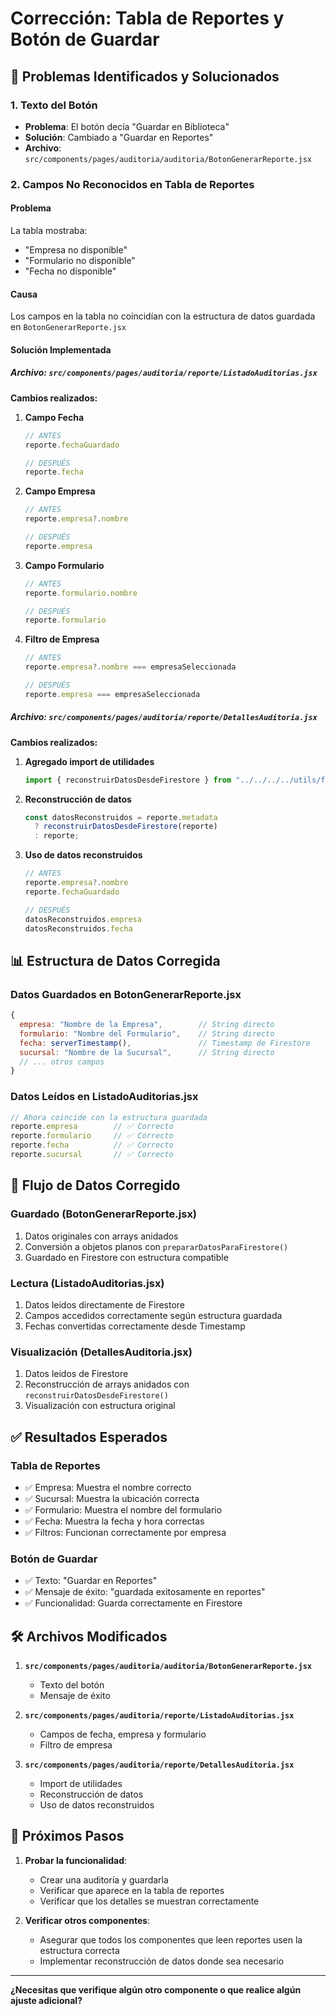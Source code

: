 # Corrección: Tabla de Reportes y Botón de Guardar

## 🔧 **Problemas Identificados y Solucionados**

### **1. Texto del Botón**
- **Problema**: El botón decía "Guardar en Biblioteca"
- **Solución**: Cambiado a "Guardar en Reportes"
- **Archivo**: `src/components/pages/auditoria/auditoria/BotonGenerarReporte.jsx`

### **2. Campos No Reconocidos en Tabla de Reportes**

#### **Problema**
La tabla mostraba:
- "Empresa no disponible"
- "Formulario no disponible" 
- "Fecha no disponible"

#### **Causa**
Los campos en la tabla no coincidían con la estructura de datos guardada en `BotonGenerarReporte.jsx`

#### **Solución Implementada**

##### **Archivo**: `src/components/pages/auditoria/reporte/ListadoAuditorias.jsx`

**Cambios realizados:**

1. **Campo Fecha**
   ```javascript
   // ANTES
   reporte.fechaGuardado
   
   // DESPUÉS  
   reporte.fecha
   ```

2. **Campo Empresa**
   ```javascript
   // ANTES
   reporte.empresa?.nombre
   
   // DESPUÉS
   reporte.empresa
   ```

3. **Campo Formulario**
   ```javascript
   // ANTES
   reporte.formulario.nombre
   
   // DESPUÉS
   reporte.formulario
   ```

4. **Filtro de Empresa**
   ```javascript
   // ANTES
   reporte.empresa?.nombre === empresaSeleccionada
   
   // DESPUÉS
   reporte.empresa === empresaSeleccionada
   ```

##### **Archivo**: `src/components/pages/auditoria/reporte/DetallesAuditoria.jsx`

**Cambios realizados:**

1. **Agregado import de utilidades**
   ```javascript
   import { reconstruirDatosDesdeFirestore } from "../../../../utils/firestoreUtils";
   ```

2. **Reconstrucción de datos**
   ```javascript
   const datosReconstruidos = reporte.metadata 
     ? reconstruirDatosDesdeFirestore(reporte)
     : reporte;
   ```

3. **Uso de datos reconstruidos**
   ```javascript
   // ANTES
   reporte.empresa?.nombre
   reporte.fechaGuardado
   
   // DESPUÉS
   datosReconstruidos.empresa
   datosReconstruidos.fecha
   ```

## 📊 **Estructura de Datos Corregida**

### **Datos Guardados en BotonGenerarReporte.jsx**
```javascript
{
  empresa: "Nombre de la Empresa",        // String directo
  formulario: "Nombre del Formulario",    // String directo
  fecha: serverTimestamp(),               // Timestamp de Firestore
  sucursal: "Nombre de la Sucursal",      // String directo
  // ... otros campos
}
```

### **Datos Leídos en ListadoAuditorias.jsx**
```javascript
// Ahora coincide con la estructura guardada
reporte.empresa        // ✅ Correcto
reporte.formulario     // ✅ Correcto  
reporte.fecha          // ✅ Correcto
reporte.sucursal       // ✅ Correcto
```

## 🔄 **Flujo de Datos Corregido**

### **Guardado (BotonGenerarReporte.jsx)**
1. Datos originales con arrays anidados
2. Conversión a objetos planos con `prepararDatosParaFirestore()`
3. Guardado en Firestore con estructura compatible

### **Lectura (ListadoAuditorias.jsx)**
1. Datos leídos directamente de Firestore
2. Campos accedidos correctamente según estructura guardada
3. Fechas convertidas correctamente desde Timestamp

### **Visualización (DetallesAuditoria.jsx)**
1. Datos leídos de Firestore
2. Reconstrucción de arrays anidados con `reconstruirDatosDesdeFirestore()`
3. Visualización con estructura original

## ✅ **Resultados Esperados**

### **Tabla de Reportes**
- ✅ Empresa: Muestra el nombre correcto
- ✅ Sucursal: Muestra la ubicación correcta
- ✅ Formulario: Muestra el nombre del formulario
- ✅ Fecha: Muestra la fecha y hora correctas
- ✅ Filtros: Funcionan correctamente por empresa

### **Botón de Guardar**
- ✅ Texto: "Guardar en Reportes"
- ✅ Mensaje de éxito: "guardada exitosamente en reportes"
- ✅ Funcionalidad: Guarda correctamente en Firestore

## 🛠️ **Archivos Modificados**

1. **`src/components/pages/auditoria/auditoria/BotonGenerarReporte.jsx`**
   - Texto del botón
   - Mensaje de éxito

2. **`src/components/pages/auditoria/reporte/ListadoAuditorias.jsx`**
   - Campos de fecha, empresa y formulario
   - Filtro de empresa

3. **`src/components/pages/auditoria/reporte/DetallesAuditoria.jsx`**
   - Import de utilidades
   - Reconstrucción de datos
   - Uso de datos reconstruidos

## 🚀 **Próximos Pasos**

1. **Probar la funcionalidad**:
   - Crear una auditoría y guardarla
   - Verificar que aparece en la tabla de reportes
   - Verificar que los detalles se muestran correctamente

2. **Verificar otros componentes**:
   - Asegurar que todos los componentes que leen reportes usen la estructura correcta
   - Implementar reconstrucción de datos donde sea necesario

---

**¿Necesitas que verifique algún otro componente o que realice algún ajuste adicional?** 